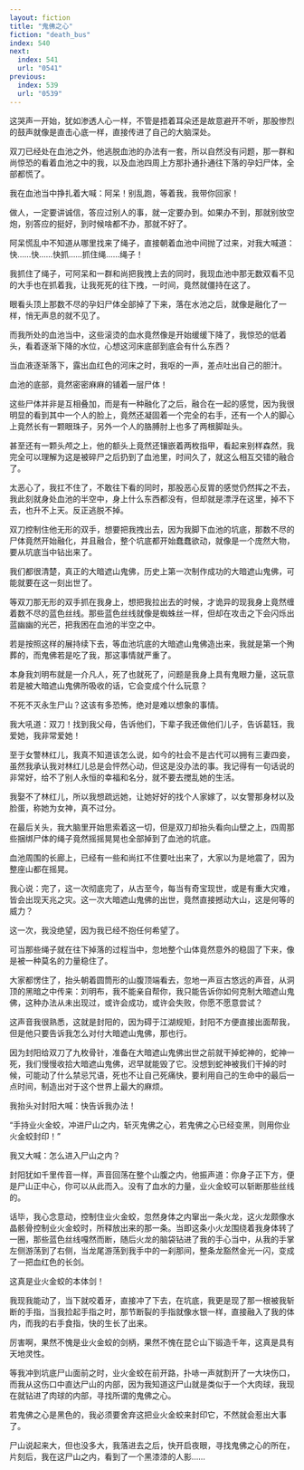 ```yaml
---
layout: fiction
title: "鬼佛之心"
fiction: "death_bus"
index: 540
next:
  index: 541
  url: "0541"
previous:
  index: 539
  url: "0539"
---
```

这哭声一开始，犹如渗透人心一样，不管是捂着耳朵还是故意避开不听，那股惨烈的鼓声就像是直击心底一样，直接传进了自己的大脑深处。

双刀已经处在血池之外，他逃脱血池的办法有一套，所以自然没有问题，那一群和尚惊恐的看着血池之中的我，以及血池四周上方那扑通扑通往下落的孕妇尸体，全部都慌了。

我在血池当中挣扎着大喊：阿呆！别乱跑，等着我，我带你回家！

做人，一定要讲诚信，答应过别人的事，就一定要办到。如果办不到，那就别放空炮，别答应的挺好，到时候啥都不办，那就不好了。

阿呆慌乱中不知道从哪里找来了绳子，直接朝着血池中间抛了过来，对我大喊道：快……快……快抓……抓住绳……绳子！

我抓住了绳子，可阿呆和一群和尚把我拽上去的同时，我现血池中那无数双看不见的大手也在抓着我，让我死死的往下拽，一时间，竟然就僵持在这了。

眼看头顶上那数不尽的孕妇尸体全部掉了下来，落在水池之后，就像是融化了一样，悄无声息的就不见了。

而我所处的血池当中，这些滚烫的血水竟然像是开始缓缓下降了，我惊恐的低着头，看着逐渐下降的水位，心想这河床底部到底会有什么东西？

当血液逐渐落下，露出血红色的河床之时，我呕的一声，差点吐出自己的胆汁。

血池的底部，竟然密密麻麻的铺着一层尸体！

这些尸体并非是互相叠加，而是有一种融化了之后，融合在一起的感觉，因为我很明显的看到其中一个人的脸上，竟然还凝固着一个完全的右手，还有一个人的脚心上竟然长有一颗眼珠子，另外一个人的胳膊肘上也多了两根脚趾头。

甚至还有一颗头颅之上，他的额头上竟然还镶嵌着两枚指甲，看起来别样森然，我完全可以理解为这是被碎尸之后扔到了血池里，时间久了，就这么相互交错的融合了。

太恶心了，我扛不住了，不敢往下看的同时，那股恶心反胃的感觉仍然挥之不去，我此刻就身处血池的半空中，身上什么东西都没有，但却就是漂浮在这里，掉不下去，也升不上天。反正逃脱不掉。

双刀控制住他无形的双手，想要把我拽出去，因为我脚下血池的坑底，那数不尽的尸体竟然开始融化，并且融合，整个坑底都开始蠢蠢欲动，就像是一个庞然大物，要从坑底当中钻出来了。

我们都很清楚，真正的大暗遮山鬼佛，历史上第一次制作成功的大暗遮山鬼佛，可能就要在这一刻出世了。

等双刀那无形的双手抓在我身上，想把我拉出去的时候，才诡异的现我身上竟然缠着数不尽的蓝色丝线。那些蓝色丝线就像是蜘蛛丝一样，但却在攻击之下会闪烁出蓝幽幽的光芒，把我困在血池的半空之中。

若是按照这样的展持续下去，等血池坑底的大暗遮山鬼佛造出来，我就是第一个殉葬的，而鬼佛若是吃了我，那这事情就严重了。

本身我刘明布就是一介凡人，死了也就死了，问题是我身上具有鬼眼力量，这玩意若是被大暗遮山鬼佛所吸收的话，它会变成个什么玩意？

不死不灭永生尸山？这该有多恐怖，绝对是难以想象的事情。

我大吼道：双刀！找到我父母，告诉他们，下辈子我还做他们儿子，告诉葛钰，我爱她，我非常爱她！

至于女警林红儿，我真不知道该怎么说，如今的社会不是古代可以拥有三妻四妾，虽然我承认我对林红儿总是会怦然心动，但这是没办法的事。我记得有一句话说的非常好，给不了别人永恒的幸福和名分，就不要去搅乱她的生活。

我娶不了林红儿，所以我想疏远她，让她好好的找个人家嫁了，以女警那身材以及脸蛋，称她为女神，真不过分。

在最后关头，我大脑里开始思索着这一切，但是双刀却抬头看向山壁之上，四周那些捆绑尸体的绳子竟然摇摇晃晃也全部掉到了血池的坑底。

血池周围的长廊上，已经有一些和尚扛不住要吐出来了，大家以为是地震了，因为整座山都在摇晃。

我心说：完了，这一次彻底完了，从古至今，每当有奇宝现世，或是有重大灾难，皆会出现天兆之灾。这一次大暗遮山鬼佛的出世，竟然直接撼动大山，这是何等的威力？

这一次，我没绝望，因为我已经不抱任何希望了。

可当那些绳子就在往下掉落的过程当中，忽地整个山体竟然意外的稳固了下来，像是被一种莫名的力量稳住了。

大家都愣住了，抬头朝着圆筒形的山腹顶端看去，忽地一声亘古悠远的声音，从洞顶的黑暗之中传来：刘明布，我不能亲自帮你，我只能告诉你如何克制大暗遮山鬼佛，这种办法从未出现过，或许会成功，或许会失败，你愿不愿意尝试？

这声音我很熟悉，这就是封阳的，因为碍于江湖规矩，封阳不方便直接出面帮我，但是他只要告诉我怎么对付大暗遮山鬼佛，那也行。

因为封阳给双刀了九枚骨针，准备在大暗遮山鬼佛出世之前就干掉蛇神的，蛇神一死，我们慢慢收拾大暗遮山鬼佛，迟早就能毁了它。没想到蛇神被我们干掉的时候，可能动了什么禁忌咒语，死也不让自己死痛快，要利用自己的生命中的最后一点时间，制造出对于这个世界上最大的麻烦。

我抬头对封阳大喊：快告诉我办法！

“手持业火金蛟，冲进尸山之内，斩灭鬼佛之心，若鬼佛之心已经变黑，则用你业火金蛟封印！”

我又大喊：怎么进入尸山之内？

封阳犹如千里传音一样，声音回荡在整个山腹之内，他振声道：你身子正下方，便是尸山正中心，你可以从此而入。没有了血水的力量，业火金蛟可以斩断那些丝线的。

话毕，我心念意动，控制住业火金蛟，忽然身体之内窜出一条火龙，这火龙颇像水晶骸骨控制业火金蛟时，所释放出来的那一条。当即这条小火龙围绕着我身体转了一圈，那些蓝色丝线嘎然而断，随后火龙的脑袋钻进了我的手心当中，从我的手掌左侧游荡到了右侧，当龙尾游荡到我手中的一刹那间，整条龙豁然金光一闪，变成了一把血红色的长剑。

这真是业火金蛟的本体剑！

我现我能动了，当下就咬着牙，直接冲了下去，在坑底，我更是现了那一根被我斩断的手指，当我捡起手指之时，那节断裂的手指就像水银一样，直接融入了我的体内，而我的右手食指，快的生长了出来。

厉害啊，果然不愧是业火金蛟的剑柄，果然不愧在昆仑山下锻造千年，这真是具有天地灵性。

等我冲到坑底尸山面前之时，业火金蛟在前开路，扑哧一声就割开了一大块伤口，而我从这伤口中直达尸山的内部，因为我知道这尸山就是类似于一个大肉球，我现在就钻进了肉球的内部，寻找所谓的鬼佛之心。

若鬼佛之心是黑色的，我必须要舍弃这把业火金蛟来封印它，不然就会惹出大事了。

尸山说起来大，但也没多大，我落进去之后，快开启夜眼，寻找鬼佛之心的所在，片刻后，我在这尸山之内，看到了一个黑漆漆的人影……